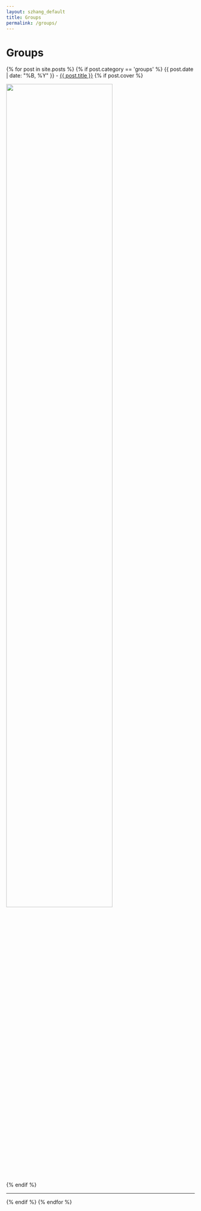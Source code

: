 ```yaml
---
layout: szhang_default 
title: Groups
permalink: /groups/
---
```


# Groups

{% for post in site.posts %}
{% if post.category == 'groups' %}
<i class="fa fa-calendar"></i><span class="index_date"> {{ post.date | date: "%B, %Y" }}</span>&nbsp;-&nbsp;<a href="{{ post.url }}">{{ post.title }}</a>
{% if post.cover %}
<div class="center">
<a href="{{ post.url }}"><img src="{{ post.cover }}" width="75%"></a>
</div>
{% endif %}
<hr/>
{% endif %}
{% endfor %}